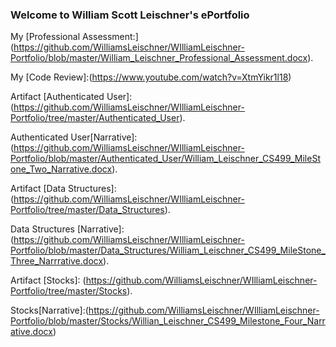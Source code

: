 ### Welcome to William Scott Leischner's ePortfolio

My [Professional Assessment:] (https://github.com/WilliamsLeischner/WIlliamLeischner-Portfolio/blob/master/William_Leischner_Professional_Assessment.docx).

My [Code Review]:(https://www.youtube.com/watch?v=XtmYikr1l18)

Artifact [Authenticated User]:(https://github.com/WilliamsLeischner/WIlliamLeischner-Portfolio/tree/master/Authenticated_User).

Authenticated User[Narrative]: (https://github.com/WilliamsLeischner/WIlliamLeischner-Portfolio/blob/master/Authenticated_User/William_Leischner_CS499_MileStone_Two_Narrative.docx).

Artifact [Data Structures]:(https://github.com/WilliamsLeischner/WIlliamLeischner-Portfolio/tree/master/Data_Structures).

Data Structures [Narrative]:(https://github.com/WilliamsLeischner/WIlliamLeischner-Portfolio/blob/master/Data_Structures/William_Leischner_CS499_MileStone_Three_Narrrative.docx).

Artifact [Stocks]: (https://github.com/WilliamsLeischner/WIlliamLeischner-Portfolio/tree/master/Stocks).

Stocks[Narrative]:(https://github.com/WilliamsLeischner/WIlliamLeischner-Portfolio/blob/master/Stocks/Willian_Leischner_CS499_Milestone_Four_Narrative.docx)
